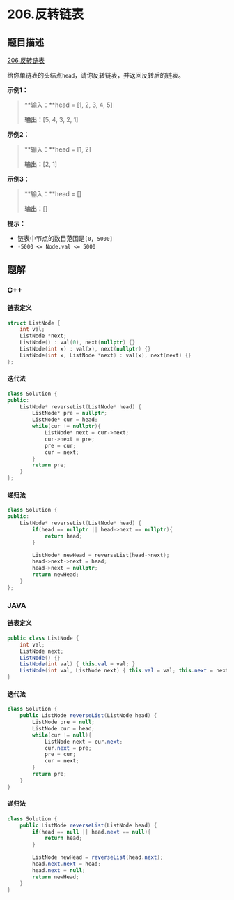 # 206.反转链表

## 题目描述

[206.反转链表](https://leetcode-cn.com/problems/reverse-linked-list/)  

给你单链表的头结点`head`，请你反转链表，并返回反转后的链表。

**示例1：**

> **输入：**head = [1, 2, 3, 4, 5]
>
> **输出：**[5, 4, 3, 2, 1]

**示例2：**

> **输入：**head = [1, 2]
>
> **输出：**[2, 1]

**示例3：**

>**输入：**head = []
>
>**输出：**[]

**提示：**

- 链表中节点的数目范围是`[0, 5000]`
- `-5000 <= Node.val <= 5000`

## 题解

### C++

#### 链表定义

```C++
struct ListNode {
    int val;
    ListNode *next;
    ListNode() : val(0), next(nullptr) {}
    ListNode(int x) : val(x), next(nullptr) {}
    ListNode(int x, ListNode *next) : val(x), next(next) {}
};
```

#### 迭代法

```C++
class Solution {
public:
    ListNode* reverseList(ListNode* head) {
        ListNode* pre = nullptr;
        ListNode* cur = head;
        while(cur != nullptr){
            ListNode* next = cur->next;
            cur->next = pre;
            pre = cur;
            cur = next;
        }
        return pre;
    }
};
```

#### 递归法

```C++
class Solution {
public:
    ListNode* reverseList(ListNode* head) {
        if(head == nullptr || head->next == nullptr){
            return head;
        }

        ListNode* newHead = reverseList(head->next);
        head->next->next = head;
        head->next = nullptr;
        return newHead;
    }
};
```

### JAVA

#### 链表定义

```java
public class ListNode {
    int val;
    ListNode next;
    ListNode() {}
    ListNode(int val) { this.val = val; }
    ListNode(int val, ListNode next) { this.val = val; this.next = next; }
}
```

#### 迭代法

```java
class Solution {
    public ListNode reverseList(ListNode head) {
        ListNode pre = null;
        ListNode cur = head;
        while(cur != null){
            ListNode next = cur.next;
            cur.next = pre;
            pre = cur;
            cur = next;
        }
        return pre;
    }
}
```

#### 递归法

```java
class Solution {
    public ListNode reverseList(ListNode head) {
        if(head == null || head.next == null){
            return head;
        }

        ListNode newHead = reverseList(head.next);
        head.next.next = head;
        head.next = null;
        return newHead;
    }
}
```

